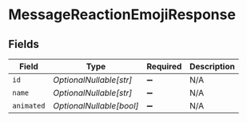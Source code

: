 # MessageReactionEmojiResponse


## Fields

| Field                    | Type                     | Required                 | Description              |
| ------------------------ | ------------------------ | ------------------------ | ------------------------ |
| `id`                     | *OptionalNullable[str]*  | :heavy_minus_sign:       | N/A                      |
| `name`                   | *OptionalNullable[str]*  | :heavy_minus_sign:       | N/A                      |
| `animated`               | *OptionalNullable[bool]* | :heavy_minus_sign:       | N/A                      |